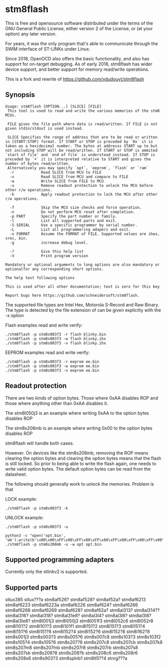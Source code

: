 stm8flash
=========

This is free and opensource software distributed under the terms of the GNU General Public License,
either version 2 of the License, or (at your option) any later version.

For years, it was the only program that's able to communicate through the SWIM interface of ST-LINKs under Linux.

Since 2018, OpenOCD also offers the basic functionality, and also has support for on-target debugging.
As of early 2018, stm8flash has wider device support, and better support for memory read/write operations.

This is a fork and rewrite of https://github.com/vdudouyt/stm8flash 

Synopsis
--------

```nohighlight
Usage: stm8flash [OPTION...] [SLICE] [FILE]
 This tool is used to read and write the various memories of the stm8 MCUs.

 FILE gives the file path where data is read/written. If FILE is not given stdin/stdout is used instead.

 SLICE Specifies the range of address that are to be read or written in [START:STOP] format. If START or STOP is preceded by `0x` it is taken as a hexidecimal number. The bytes at addresss START up to but not including STOP will be read/written. If START or STOP is ommited `start of file` and `end of file` is understood instead. If STOP is preceded by `+` it is interpreted relative to START and gives the number of bytes read/written.
 Alternatively you may specify `opt`, `eeprom`, `flash` or `ram`
  -r            Read SLICE from MCU to FILE
  -v            Read SLICE from MCU and compare to FILE
  -w            Write SLICE from FILE to MCU
  -u            Remove readout protection to unlock the MCU before other r/w operations.
  -k            Apply readout protection to lock the MCU after other r/w operations.

  -f            Skip the MCU size checks and force operation.
  -n            Do not perform MCU reset after completion.
  -p PART       Specify the part number or family.
  -l            List all supported parts and exit.
  -S SERIAL     Use a specific programmer by serial number.
  -L            List all programmering adapers and exit.
  -x FORMAT     Assume the FORMAT of FILE. Supported values are ihex, srec, bin.
  -g            increase debug level.

  -?            Give this help list
  -V            Print program version

Mandatory or optional arguments to long options are also mandatory or optionalfor any corresponding short options.

The help text following options

This is used after all other documentation; text is zero for this key

Report bugs here https://github.com/schneidersoft/stm8flash.
```

The supported file types are Intel Hex, Motorola S-Record and Raw Binary. The type is detected by the file extension of can be given explicitly with the -x option

Flash examples read and write verify:
```nohighlight
./stm8flash -p stm8s003f3 -r flash blinky.bin
./stm8flash -p stm8s003f3 -w flash blinky.ihx
./stm8flash -p stm8s003f3 -v flash blinky.ihx
```

EEPROM examples read and write verify:
```nohighlight
./stm8flash -p stm8s003f3 -r eeprom ee.bin
./stm8flash -p stm8s003f3 -w eeprom ee.bin
./stm8flash -p stm8s003f3 -v eeprom ee.bin 
```

Readout protection
-------------

There are two kinds of option bytes. Those where 0xAA disables ROP and those where anything other than 0xAA disables it.

The stm8l050j3 is an example where writing 0xAA to the option bytes disables ROP

The stm8s208mb is an example where writing 0x00 to the option bytes disables ROP

stm8flash will handle both cases.

However. On devices like the stm8s208mb, removing the ROP means clearing the option bytes and clearing the option bytes means that the flash is still locked.
So prior to being able to write the flash again, one needs to write valid option bytes. The default option bytes can be read from the datasheet.

The following should generally work to unlock the memories.
Problem is that

LOCK example:
```nohighlight
./stm8flash -p stm8s003f3 -k
```

UNLOCK example:
```nohighlight
./stm8flash -p stm8s003f3 -u

python3 -c "open('opt.bin', 'wb').write(b'\x00\x00\xFF\x00\xFF\x00\xFF\x00\xFF\x00\xFF\x00\xFF\x00\xFF')"
./stm8flash -p stm8s208mb -u -w opt opt.bin
```

Supported programming adapters
-------------
Currently only the stlinkv2 is supported.

Supported parts
-------------

stlux385 stlux???a stm8af526? stm8af528? stm8af52a? stm8af6213 stm8af6223 stm8af6223a stm8af6226 stm8af624? stm8af6266 stm8af6268 stm8af6269 stm8af628? stm8af62a? stm8al313? stm8al314?? stm8al316? stm8al318? stm8al31e8? stm8al3l4? stm8al3l6? stm8al3l8? stm8al3le8? stm8l001j3 stm8l050j3 stm8l051f3 stm8l052c6 stm8l052r8 stm8l101?2 stm8l101?3 stm8l101f1 stm8l151?2 stm8l151?3 stm8l151?4 stm8l151?6 stm8l151?8 stm8l152?4 stm8l152?6 stm8l152?8 stm8l162?8 stm8s001j3 stm8s003?3 stm8s005?6 stm8s007c8 stm8s103?3 stm8s103f2 stm8s105?4 stm8s105?6 stm8s207?6 stm8s207c8 stm8s207cb stm8s207k8 stm8s207m8 stm8s207mb stm8s207r8 stm8s207rb stm8s207s8 stm8s207sb stm8s208?8 stm8s208?b stm8s208c6 stm8s208r6 stm8s208s6 stm8s903?3 stm8splnb1 stm8tl5??4 stnrg???a
